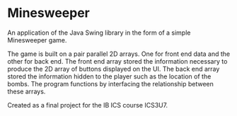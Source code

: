 # Minesweeper

An application of the Java Swing library in the form of a simple Minesweeper game. 

The game is built on a pair parallel 2D arrays. One for front end data and the other for back end. The front end array stored the information necessary to produce the 2D array of buttons displayed on the UI. The back end array stored the information hidden to the player such as the location of the bombs. The program functions by interfacing the relationship between these arrays. 

Created as a final project for the IB ICS course ICS3U7. 
